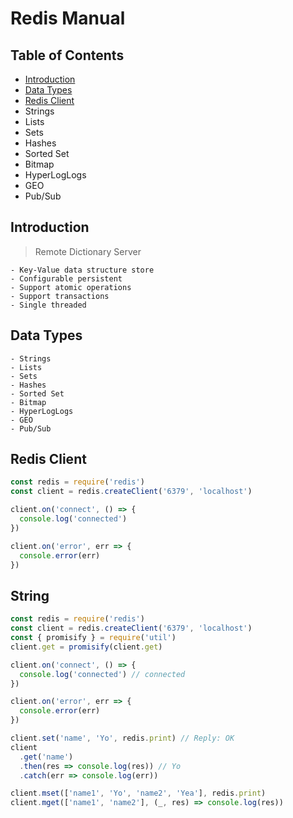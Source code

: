 # Redis Manual

## Table of Contents

* [Introduction](#introduction)
* [Data Types](#data-types)
* [Redis Client](#redis-client)
* Strings
* Lists
* Sets
* Hashes
* Sorted Set
* Bitmap
* HyperLogLogs
* GEO
* Pub/Sub

## Introduction

> Remote Dictionary Server

```
- Key-Value data structure store
- Configurable persistent
- Support atomic operations
- Support transactions
- Single threaded
```

## Data Types

```
- Strings
- Lists
- Sets
- Hashes
- Sorted Set
- Bitmap
- HyperLogLogs
- GEO
- Pub/Sub
```

## Redis Client

```javascript
const redis = require('redis')
const client = redis.createClient('6379', 'localhost')

client.on('connect', () => {
  console.log('connected')
})

client.on('error', err => {
  console.error(err)
})
```

## String

```javascript
const redis = require('redis')
const client = redis.createClient('6379', 'localhost')
const { promisify } = require('util')
client.get = promisify(client.get)

client.on('connect', () => {
  console.log('connected') // connected
})

client.on('error', err => {
  console.error(err)
})

client.set('name', 'Yo', redis.print) // Reply: OK
client
  .get('name')
  .then(res => console.log(res)) // Yo
  .catch(err => console.log(err))

client.mset(['name1', 'Yo', 'name2', 'Yea'], redis.print)
client.mget(['name1', 'name2'], (_, res) => console.log(res))
```
